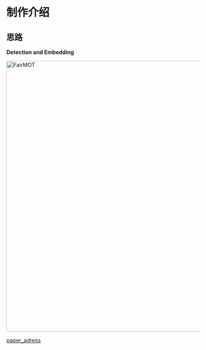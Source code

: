 制作介绍
===

思路
---

**Detection and Embedding**

<img width="707" alt="FairMOT" src="https://user-images.githubusercontent.com/73418195/122189832-d73d5e80-cec3-11eb-8b32-95ef7c8ea3b1.png">

[paper_adress](https://arxiv.org/pdf/2004.01888.pdf)
